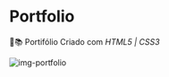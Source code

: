 # Portfolio

📝📚 Portifólio Criado com _HTML5 | CSS3_

![img-portfolio](https://user-images.githubusercontent.com/66651329/95674015-d8272f00-0b83-11eb-9265-11d165198f3d.JPG)
